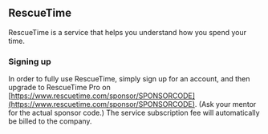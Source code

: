 ## RescueTime

RescueTime is a service that helps you understand how you spend your time.

### Signing up

In order to fully use RescueTime, simply sign up for an account, and then upgrade to RescueTime Pro on [https://www.rescuetime.com/sponsor/SPONSORCODE](https://www.rescuetime.com/sponsor/SPONSORCODE). (Ask your mentor for the actual sponsor code.) The service subscription fee will automatically be billed to the company.